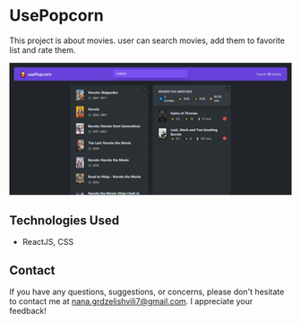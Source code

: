 # UsePopcorn

This project is about movies. user can search movies, add them to favorite list and rate them.

![preview](usepopcorn.png)

## Technologies Used

- ReactJS, CSS

## Contact

If you have any questions, suggestions, or concerns, please don't hesitate to contact me at nana.grdzelishvili7@gmail.com. I appreciate your feedback!
